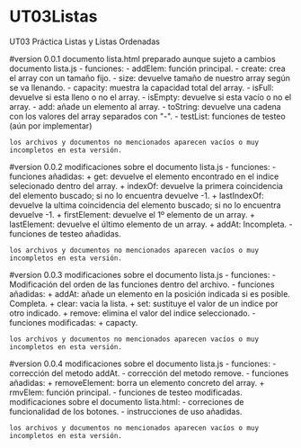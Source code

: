 # UT03Listas
UT03 Práctica Listas y Listas Ordenadas

#version 0.0.1
documento lista.html preparado aunque sujeto a cambios
documento lista.js - funciones:
    - addElem: función principal.
    - create: crea el array con un tamaño fijo.
    - size: devuelve tamaño de nuestro array según se va llenando.
    - capacity: muestra la capacidad total del array.
    - isFull: devuelve si esta lleno o no el array.
    - isEmpty: devuelve si esta vacío o no el array.
    - add: añade un elemento al array.
    - toString: devuelve una cadena con los valores del array separados con "-".
    - testList: funciones de testeo (aún por implementar)

    los archivos y documentos no mencionados aparecen vacíos o muy incompletos en esta versión.

#version 0.0.2
modificaciones sobre el documento lista.js - funciones:
    - funciones añadidas:
        + get: devuelve el elemento encontrado en el indice selecionado dentro del array.
        + indexOf: devuelve la primera coincidencia del elemento buscado; si no lo encuentra devuelve -1.
        + lastIndexOf: devuelve la ultima coincidencia del elemento buscado; si no lo encuentra devuelve -1.
        + firstElement: devuelve el 1º elemento de un array.
        + lastElement: devuelve el último elemento de un array.
        + addAt: Incompleta.
    - funciones de testeo añadidas.

    los archivos y documentos no mencionados aparecen vacíos o muy incompletos en esta versión.

#version 0.0.3
modificaciones sobre el documento lista.js - funciones:
    - Modificación del orden de las funciones dentro del archivo.
    - funciones añadidas:
        + addAt: añade un elemento en la posición indicada si es posible. Completa.
        + clear: vacia la lista.
        + set: sustituye el valor de un indice por otro indicado.
        + remove: elimina el valor del indice seleccionado.
    - funciones modificadas: 
        + capacty.

    los archivos y documentos no mencionados aparecen vacíos o muy incompletos en esta versión.

#version 0.0.4
modificaciones sobre el documento lista.js - funciones:
    - corrección del metodo addAt.
    - corrección del metodo remove.
    - funciones añadidas:
        + removeElement: borra un elemento concreto del array.
        + rmvElem: función principal.
    - funciones de testeo modificadas.
modificaciones sobre el documento lista.html:
    - correciones de funcionalidad de los botones.
    - instrucciones de uso añadidas.

    los archivos y documentos no mencionados aparecen vacíos o muy incompletos en esta versión.